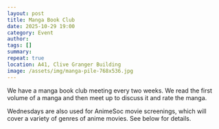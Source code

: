 ```yaml
---
layout: post
title: Manga Book Club
date: 2025-10-29 19:00
category: Event
author: 
tags: []
summary: 
repeat: true
location: A41, Clive Granger Building
image: /assets/img/manga-pile-768x536.jpg
---
```


We have a manga book club meeting every two weeks. We read the first volume of a manga and then meet up to discuss it and rate the manga.

Wednesdays are also used for AnimeSoc movie screenings, which will cover a variety of genres of anime movies. See below for details.
